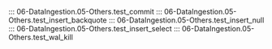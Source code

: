 ::: 06-DataIngestion.05-Others.test_commit
::: 06-DataIngestion.05-Others.test_insert_backquote
::: 06-DataIngestion.05-Others.test_insert_null
::: 06-DataIngestion.05-Others.test_insert_select
::: 06-DataIngestion.05-Others.test_wal_kill
